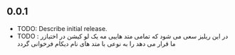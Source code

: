 ## 0.0.1

* TODO: Describe initial release.
* TODO : در این ریلیز سعی می شود که تمامی متد هاییی مه یک  لو کیشن در اختیازر ما قرار می دهد را به نوعی با متد های نام دیکام فرخوانی گردد
